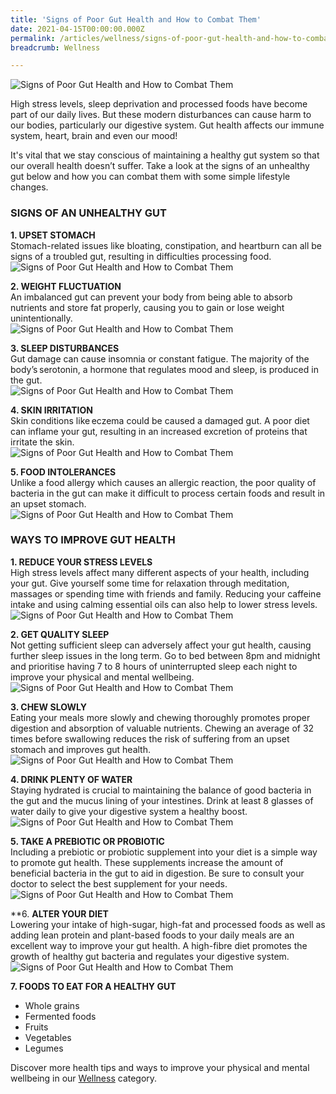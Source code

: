 ```yaml
---
title: 'Signs of Poor Gut Health and How to Combat Them'
date: 2021-04-15T00:00:00.000Z
permalink: /articles/wellness/signs-of-poor-gut-health-and-how-to-combat-them
breadcrumb: Wellness

---
```


![Signs of Poor Gut Health and How to Combat Them](/images/content-articles/wellness/signs-of-poor-gut-health-and-how-to-combat-them-img1.jpg)

High stress levels, sleep deprivation and processed foods have become part of our daily lives. But these modern disturbances can cause harm to our bodies, particularly our digestive system. Gut health affects our immune system, heart, brain and even our mood!

It's vital that we stay conscious of maintaining a healthy gut system so that our overall health doesn’t suffer. Take a look at the signs of an unhealthy gut below and how you can combat them with some simple lifestyle changes. 

### SIGNS OF AN UNHEALTHY GUT 
**1. UPSET STOMACH** <br>
Stomach-related issues like bloating, constipation, and heartburn can all be signs of a troubled gut, resulting in difficulties processing food. <br>
![Signs of Poor Gut Health and How to Combat Them](/images/content-articles/wellness/signs-of-poor-gut-health-and-how-to-combat-them-img2.jpg)<br>

**2. WEIGHT FLUCTUATION** <br>
An imbalanced gut can prevent your body from being able to absorb nutrients and store fat properly, causing you to gain or lose weight unintentionally. <br>
![Signs of Poor Gut Health and How to Combat Them](/images/content-articles/wellness/signs-of-poor-gut-health-and-how-to-combat-them-img3.jpg)<br>

**3. SLEEP DISTURBANCES**<br>
Gut damage can cause insomnia or constant fatigue. The majority of the body’s serotonin, a hormone that regulates mood and sleep, is produced in the gut.<br>
![Signs of Poor Gut Health and How to Combat Them](/images/content-articles/wellness/signs-of-poor-gut-health-and-how-to-combat-them-img4.jpg)<br>

**4. SKIN IRRITATION**<br>
Skin conditions like eczema could be caused a damaged gut. A poor diet can inflame your gut, resulting in an increased excretion of proteins that irritate the skin. <br>
![Signs of Poor Gut Health and How to Combat Them](/images/content-articles/wellness/signs-of-poor-gut-health-and-how-to-combat-them-img5.jpg)<br>

**5. FOOD INTOLERANCES**<br>
Unlike a food allergy which causes an allergic reaction, the poor quality of bacteria in the gut can make it difficult to process certain foods and result in an upset stomach. <br>
![Signs of Poor Gut Health and How to Combat Them](/images/content-articles/wellness/signs-of-poor-gut-health-and-how-to-combat-them-img6.jpg)<br>



### WAYS TO IMPROVE GUT HEALTH 
**1. REDUCE YOUR STRESS LEVELS** <br>
High stress levels affect many different aspects of your health, including your gut. Give yourself some time for relaxation through meditation, massages or spending time with friends and family. Reducing your caffeine intake and using calming essential oils can also help to lower stress levels. <br>
![Signs of Poor Gut Health and How to Combat Them](/images/content-articles/wellness/signs-of-poor-gut-health-and-how-to-combat-them-img7.jpg)<br>

**2. GET QUALITY SLEEP**<br>
Not getting sufficient sleep can adversely affect your gut health, causing further sleep issues in the long term. Go to bed between 8pm and midnight and prioritise having 7 to 8 hours of uninterrupted sleep each night to improve your physical and mental wellbeing. <br>
![Signs of Poor Gut Health and How to Combat Them](/images/content-articles/wellness/signs-of-poor-gut-health-and-how-to-combat-them-img8.jpg)<br>

**3. CHEW SLOWLY**<br>
Eating your meals more slowly and chewing thoroughly promotes proper digestion and absorption of valuable nutrients. Chewing an average of 32 times before swallowing reduces the risk of suffering from an upset stomach and improves gut health. <br>
![Signs of Poor Gut Health and How to Combat Them](/images/content-articles/wellness/signs-of-poor-gut-health-and-how-to-combat-them-img9.jpg)<br>

**4. DRINK PLENTY OF WATER**<br>
Staying hydrated is crucial to maintaining the balance of good bacteria in the gut and the mucus lining of your intestines. Drink at least 8 glasses of water daily to give your digestive system a healthy boost. <br>
![Signs of Poor Gut Health and How to Combat Them](/images/content-articles/wellness/signs-of-poor-gut-health-and-how-to-combat-them-img10.jpg)<br>

**5. TAKE A PREBIOTIC OR PROBIOTIC**<br>
Including a prebiotic or probiotic supplement into your diet is a simple way to promote gut health. These supplements increase the amount of beneficial bacteria in the gut to aid in digestion. Be sure to consult your doctor to select the best supplement for your needs. <br>
![Signs of Poor Gut Health and How to Combat Them](/images/content-articles/wellness/signs-of-poor-gut-health-and-how-to-combat-them-img11.jpg)<br>

**6. **ALTER YOUR DIET**<br>
Lowering your intake of high-sugar, high-fat and processed foods as well as adding lean protein and plant-based foods to your daily meals are an excellent way to improve your gut health. A high-fibre diet promotes the growth of healthy gut bacteria and regulates your digestive system.<br>
![Signs of Poor Gut Health and How to Combat Them](/images/content-articles/wellness/signs-of-poor-gut-health-and-how-to-combat-them-img12.jpg)<br>

**7. FOODS TO EAT FOR A HEALTHY GUT**
* Whole grains
* Fermented foods
* Fruits
* Vegetables
* Legumes

Discover more health tips and ways to improve your physical and mental wellbeing in our [Wellness](../../articles/wellness/) category. 